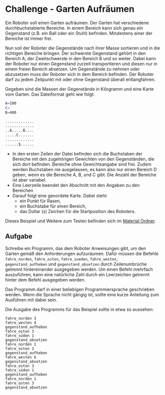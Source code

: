 # Challenge - Garten Aufräumen

Ein Roboter soll einen Garten aufräumen.
Der Garten hat verschiedene durchbuchstabierte Bereiche.
In einem Bereich kann sich genau ein Gegenstand (z.B. ein Ball oder ein Stuhl) befinden.
Mindestens einer der Bereiche ist immer frei.

Nun soll der Roboter die Gegenstände nach ihrer Masse sortieren und in die richtigen Bereiche bringen.
Der schwerste Gegenstand gehört in den Bereich A, der Zweitschwerste in den Bereich B und so weiter.
Dabei kann der Roboter nur einen Gegenstand zurzeit transportieren und diesen nur in einem freien Bereich absetzen.
Um Gegenstände zu nehmen oder abzusetzen muss der Roboter sich in dem Bereich befinden.
Der Roboter darf zu jedem Zeitpunkt mit oder ohne Gegenstand überall entlangfahren.

Gegeben sind die Massen der Gegenstände in Kilogramm und eine Karte vom Garten. Das Dateiformat geht wie folgt:

```sh
A=100
C=
B=400

.............
.............
..A.....B....
.....C.......
.............
......$......
```

- In den ersten Zeilen der Datei befinden sich die Buchstaben der Bereiche mit den zugehörigen Gewichten von den Gegenständen, die sich dort befinden.
  Bereiche ohne Gewichtsangabe sind frei.
  Zudem werden Buchstaben nie ausgelassen, es kann also nur einen Bereich D geben, wenn es die Bereiche A, B, und C gibt.
  Die Anzahl der Bereiche ist aber variabel.
- Eine Leerzeile beendet den Abschnitt mit den Angaben zu den Bereichen
- Darauf folgt eine genordete Karte. Dabei steht:
    - ein Punkt für Rasen,
    - ein Buchstabe für einen Bereich,
    - das Dollar (`$`) Zeichen für die Startposition des Roboters.

Dieses Beispiel und Weitere zum Testen befinden sich im [Material Ordner](./material).

## Aufgabe

Schreibe ein Programm, das dem Roboter Anweisungen gibt, um den Garten gemäß den Anforderungen aufzuräumen.
Dafür müssen die Befehle `fahre_norden`, `fahre_osten`, `fahre_sueden`, `fahre_westen`, `gegenstand_aufheben` und `gegenstand_absetzen` durch Zeilenumbrüche getrennt hintereinander ausgegeben werden.
Um einen Befehl mehrfach auszuführen, kann eine natürliche Zahl durch ein Leerzeichen getrennt hinter dem Befehl ausgegeben werden.

Das Programm darf in einer beliebigen Programmiersprache geschrieben werden.
Wenn die Sprache nicht gängig ist, sollte eine kurze Anleitung zum Ausführen mit dabei sein.

Die Ausgabe des Programms für das Beispiel sollte in etwa so aussehen:

```
fahre_norden 3
fahre_westen 4
gegenstand_aufheben
fahre_osten 3
fahre_süden 1
gegenstand_absetzen
fahre_norden 1
fahre_osten 3
gegenstand_aufheben
fahre_westen 6
gegenstand_absetzen
fahre_osten 3
fahre_süden 1
gegenstand_aufheben
fahre_norden 1
fahre_osten 3
gegenstand_absetzen
```

